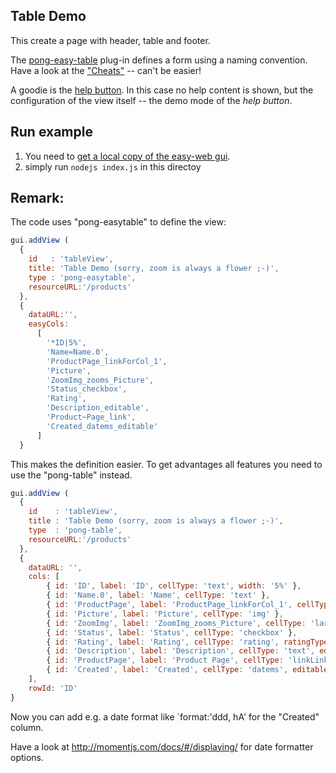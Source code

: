 ## Table Demo
This create a page with header, table and footer.

The [pong-easy-table](https://github.com/ma-ha/rest-web-ui/tree/master/html/modules/pong-easytable) 
plug-in defines a form using a naming convention. Have a look at the 
["Cheats"](https://github.com/ma-ha/rest-web-ui/tree/master/html/modules/pong-easytable#cheats) 
-- can't be easier! 

A goodie is the [help button](https://github.com/ma-ha/rest-web-ui/tree/master/html/modules/pong-help). 
In this case no help content is shown, but the configuration of the view itself -- the demo mode of the _help button_.

## Run example
1. You need to [get a local copy of the easy-web gui](https://github.com/ma-ha/easy-web-gui).
2. simply run `nodejs index.js` in this directoy 

## Remark:
The code uses "pong-easytable" to define the view:

```javascript
gui.addView ( 
  {
    id   : 'tableView',
    title: 'Table Demo (sorry, zoom is always a flower ;-)',
    type : 'pong-easytable',
    resourceURL:'/products'
  },
  {
    dataURL:'',
    easyCols:
      [
        '*ID|5%',
        'Name=Name.0',
        'ProductPage_linkForCol_1',
        'Picture',
        'ZoomImg_zooms_Picture',
        'Status_checkbox',
        'Rating',
        'Description_editable',
        'Product~Page_link',
        'Created_datems_editable'
      ]
  }
```	
This makes the definition easier. 
To get advantages all features you need to use the "pong-table" instead. 

```javascript
gui.addView (
  {
    id    : 'tableView',
    title : 'Table Demo (sorry, zoom is always a flower ;-)',
    type  : 'pong-table',
    resourceURL:'/products'
  },
  { 
	dataURL: '',
	cols: [
		{ id: 'ID', label: 'ID', cellType: 'text', width: '5%' },
		{ id: 'Name.0', label: 'Name', cellType: 'text' },
		{ id: 'ProductPage', label: 'ProductPage_linkForCol_1', cellType: 'linkFor', col: '1' },
		{ id: 'Picture', label: 'Picture', cellType: 'img' },
		{ id: 'ZoomImg', label: 'ZoomImg_zooms_Picture', cellType: 'largeimg', forImg: 'Picture' },
		{ id: 'Status', label: 'Status', cellType: 'checkbox' },
		{ id: 'Rating', label: 'Rating', cellType: 'rating', ratingType: '3star' },
		{ id: 'Description', label: 'Description', cellType: 'text', editable: 'true' },
		{ id: 'ProductPage', label: 'Product Page', cellType: 'linkLink' },
		{ id: 'Created', label: 'Created', cellType: 'datems', editable: 'true' }
	],
	rowId: 'ID'
}
```

Now you can add e.g. a date format like `format:'ddd, hA' for the "Created" column. 

Have a look at http://momentjs.com/docs/#/displaying/ for date formatter options.